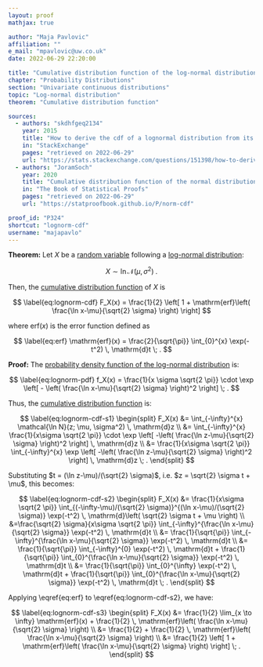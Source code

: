 ```yaml
---
layout: proof
mathjax: true

author: "Maja Pavlovic"
affiliation: ""
e_mail: "mpavlovic@uw.co.uk"
date: 2022-06-29 22:20:00

title: "Cumulative distribution function of the log-normal distribution"
chapter: "Probability Distributions"
section: "Univariate continuous distributions"
topic: "Log-normal distribution"
theorem: "Cumulative distribution function"

sources:
  - authors: "skdhfgeq2134"
    year: 2015
    title: "How to derive the cdf of a lognormal distribution from its pdf"
    in: "StackExchange"
    pages: "retrieved on 2022-06-29"
    url: "https://stats.stackexchange.com/questions/151398/how-to-derive-the-cdf-of-a-lognormal-distribution-from-its-pdf/151404#151404"
  - authors: "JoramSoch"
    year: 2020
    title: "Cumulative distribution function of the normal distribution"
    in: "The Book of Statistical Proofs"
    pages: "retrieved on 2022-06-29"
    url: "https://statproofbook.github.io/P/norm-cdf"

proof_id: "P324"
shortcut: "lognorm-cdf"
username: "majapavlo"
---
```





**Theorem:** Let $X$ be a [random variable](/D/rvar) following a [log-normal distribution](/D/lognorm):

$$ \label{eq:norm}
X \sim \ln \mathcal{N}(\mu, \sigma^2) \; .
$$

Then, the [cumulative distribution function](/D/lognorm-cdf) of $X$ is

$$ \label{eq:lognorm-cdf}
F_X(x) = \frac{1}{2} \left[ 1 + \mathrm{erf}\left( \frac{\ln x-\mu}{\sqrt{2} \sigma} \right) \right]
$$

where $\mathrm{erf}(x)$ is the error function defined as

$$ \label{eq:erf}
\mathrm{erf}(x) = \frac{2}{\sqrt{\pi}} \int_{0}^{x} \exp(-t^2) \, \mathrm{d}t \; .
$$


**Proof:** The [probability density function of the log-normal distribution](/P/lognorm-pdf) is:

$$ \label{eq:lognorm-pdf}
f_X(x) = \frac{1}{x \sigma \sqrt{2 \pi}} \cdot \exp \left[ - \left( \frac{\ln x-\mu}{\sqrt{2} \sigma} \right)^2 \right] \; .
$$

Thus, the [cumulative distribution function](/D/lognorm-cdf) is:

$$ \label{eq:lognorm-cdf-s1}
\begin{split}
F_X(x) &= \int_{-\infty}^{x} \mathcal{\ln N}(z; \mu, \sigma^2) \, \mathrm{d}z \\
&= \int_{-\infty}^{x} \frac{1}{x\sigma \sqrt{2 \pi}} \cdot \exp \left[ -\left( \frac{\ln z-\mu}{\sqrt{2} \sigma} \right)^2 \right] \, \mathrm{d}z \\
&= \frac{1}{x\sigma \sqrt{2 \pi}} \int_{-\infty}^{x} \exp \left[ -\left( \frac{\ln z-\mu}{\sqrt{2} \sigma} \right)^2 \right] \, \mathrm{d}z \; .
\end{split}
$$

Substituting $t = (\ln z-\mu)/(\sqrt{2} \sigma)$, i.e. $z = \sqrt{2} \sigma t + \mu$, this becomes:

$$ \label{eq:lognorm-cdf-s2}
\begin{split}
F_X(x) &= \frac{1}{x\sigma \sqrt{2 \pi}} \int_{(-\infty-\mu)/(\sqrt{2} \sigma)}^{(\ln x-\mu)/(\sqrt{2} \sigma)} \exp(-t^2) \, \mathrm{d}\left( \sqrt{2} \sigma t + \mu \right) \\
&=\frac{\sqrt{2} \sigma}{x\sigma \sqrt{2 \pi}} \int_{-\infty}^{\frac{\ln x-\mu}{\sqrt{2} \sigma}} \exp(-t^2) \, \mathrm{d}t \\
&= \frac{1}{\sqrt{\pi}} \int_{-\infty}^{\frac{\ln x-\mu}{\sqrt{2} \sigma}} \exp(-t^2) \, \mathrm{d}t \\
&= \frac{1}{\sqrt{\pi}} \int_{-\infty}^{0} \exp(-t^2) \, \mathrm{d}t + \frac{1}{\sqrt{\pi}} \int_{0}^{\frac{\ln x-\mu}{\sqrt{2} \sigma}} \exp(-t^2) \, \mathrm{d}t \\
&= \frac{1}{\sqrt{\pi}} \int_{0}^{\infty} \exp(-t^2) \, \mathrm{d}t + \frac{1}{\sqrt{\pi}} \int_{0}^{\frac{\ln x-\mu}{\sqrt{2} \sigma}} \exp(-t^2) \, \mathrm{d}t \; .
\end{split}
$$

Applying \eqref{eq:erf} to \eqref{eq:lognorm-cdf-s2}, we have:

$$ \label{eq:lognorm-cdf-s3}
\begin{split}
F_X(x) &= \frac{1}{2} \lim_{x \to \infty} \mathrm{erf}(x) + \frac{1}{2} \, \mathrm{erf}\left( \frac{\ln x-\mu}{\sqrt{2} \sigma} \right) \\
&= \frac{1}{2} + \frac{1}{2} \, \mathrm{erf}\left( \frac{\ln x-\mu}{\sqrt{2} \sigma} \right) \\
&= \frac{1}{2} \left[ 1 + \mathrm{erf}\left( \frac{\ln x-\mu}{\sqrt{2} \sigma} \right) \right] \; .
\end{split}
$$